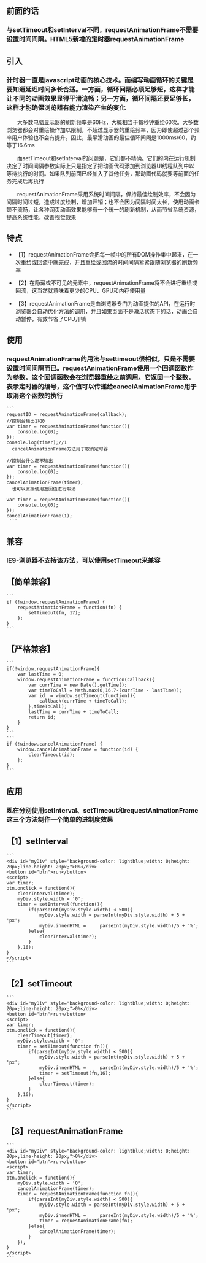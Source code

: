 ## 前面的话
### 与setTimeout和setInterval不同，requestAnimationFrame不需要设置时间间隔。HTML5新增的定时器requestAnimationFrame

 

## 引入
### 计时器一直是javascript动画的核心技术。而编写动画循环的关键是要知道延迟时间多长合适。一方面，循环间隔必须足够短，这样才能让不同的动画效果显得平滑流畅；另一方面，循环间隔还要足够长，这样才能确保浏览器有能力渲染产生的变化

　　大多数电脑显示器的刷新频率是60Hz，大概相当于每秒钟重绘60次。大多数浏览器都会对重绘操作加以限制，不超过显示器的重绘频率，因为即使超过那个频率用户体验也不会有提升。因此，最平滑动画的最佳循环间隔是1000ms/60，约等于16.6ms

　　而setTimeout和setInterval的问题是，它们都不精确。它们的内在运行机制决定了时间间隔参数实际上只是指定了把动画代码添加到浏览器UI线程队列中以等待执行的时间。如果队列前面已经加入了其他任务，那动画代码就要等前面的任务完成后再执行

　　requestAnimationFrame采用系统时间间隔，保持最佳绘制效率，不会因为间隔时间过短，造成过度绘制，增加开销；也不会因为间隔时间太长，使用动画卡顿不流畅，让各种网页动画效果能够有一个统一的刷新机制，从而节省系统资源，提高系统性能，改善视觉效果

 

## 特点
* 【1】requestAnimationFrame会把每一帧中的所有DOM操作集中起来，在一次重绘或回流中就完成，并且重绘或回流的时间间隔紧紧跟随浏览器的刷新频率

* 【2】在隐藏或不可见的元素中，requestAnimationFrame将不会进行重绘或回流，这当然就意味着更少的CPU、GPU和内存使用量

* 【3】requestAnimationFrame是由浏览器专门为动画提供的API，在运行时浏览器会自动优化方法的调用，并且如果页面不是激活状态下的话，动画会自动暂停，有效节省了CPU开销

 

## 使用
### requestAnimationFrame的用法与settimeout很相似，只是不需要设置时间间隔而已。requestAnimationFrame使用一个回调函数作为参数，这个回调函数会在浏览器重绘之前调用。它返回一个整数，表示定时器的编号，这个值可以传递给cancelAnimationFrame用于取消这个函数的执行
    ```
    requestID = requestAnimationFrame(callback); 
    //控制台输出1和0
    var timer = requestAnimationFrame(function(){
        console.log(0);
    }); 
    console.log(timer);//1
      cancelAnimationFrame方法用于取消定时器

    //控制台什么都不输出
    var timer = requestAnimationFrame(function(){
        console.log(0);
    }); 
    cancelAnimationFrame(timer);
      也可以直接使用返回值进行取消

    var timer = requestAnimationFrame(function(){
        console.log(0);
    }); 
    cancelAnimationFrame(1);
     ```

## 兼容
### IE9-浏览器不支持该方法，可以使用setTimeout来兼容

## 【简单兼容】
    ```
    if (!window.requestAnimationFrame) {
        requestAnimationFrame = function(fn) {
            setTimeout(fn, 17);
        };    
    }
    ```
## 【严格兼容】

    ```
    if(!window.requestAnimationFrame){
        var lastTime = 0;
        window.requestAnimationFrame = function(callback){
            var currTime = new Date().getTime();
            var timeToCall = Math.max(0,16.7-(currTime - lastTime));
            var id  = window.setTimeout(function(){
                callback(currTime + timeToCall);
            },timeToCall);
            lastTime = currTime + timeToCall;
            return id;
        }
    }
    ```
    ```
    if (!window.cancelAnimationFrame) {
        window.cancelAnimationFrame = function(id) {
            clearTimeout(id);
        };
    }
    ```

## 应用
### 现在分别使用setInterval、setTimeout和requestAnimationFrame这三个方法制作一个简单的进制度效果

## 【1】setInterval
    ```
    <div id="myDiv" style="background-color: lightblue;width: 0;height: 20px;line-height: 20px;">0%</div>
    <button id="btn">run</button>
    <script>
    var timer;
    btn.onclick = function(){
        clearInterval(timer);
        myDiv.style.width = '0';
        timer = setInterval(function(){
            if(parseInt(myDiv.style.width) < 500){
                myDiv.style.width = parseInt(myDiv.style.width) + 5 + 'px';
                myDiv.innerHTML =     parseInt(myDiv.style.width)/5 + '%';    
            }else{
                clearInterval(timer);
            }        
        },16);
    }
    </script>
    ```


## 【2】setTimeout
    ```
    <div id="myDiv" style="background-color: lightblue;width: 0;height: 20px;line-height: 20px;">0%</div>
    <button id="btn">run</button>
    <script>
    var timer;
    btn.onclick = function(){
        clearTimeout(timer);
        myDiv.style.width = '0';
        timer = setTimeout(function fn(){
            if(parseInt(myDiv.style.width) < 500){
                myDiv.style.width = parseInt(myDiv.style.width) + 5 + 'px';
                myDiv.innerHTML =     parseInt(myDiv.style.width)/5 + '%';
                timer = setTimeout(fn,16);
            }else{
                clearTimeout(timer);
            }    
        },16);
    }
    </script>
    ```


## 【3】requestAnimationFrame
    ```
    <div id="myDiv" style="background-color: lightblue;width: 0;height: 20px;line-height: 20px;">0%</div>
    <button id="btn">run</button>
    <script>
    var timer;
    btn.onclick = function(){
        myDiv.style.width = '0';
        cancelAnimationFrame(timer);
        timer = requestAnimationFrame(function fn(){
            if(parseInt(myDiv.style.width) < 500){
                myDiv.style.width = parseInt(myDiv.style.width) + 5 + 'px';
                myDiv.innerHTML =     parseInt(myDiv.style.width)/5 + '%';
                timer = requestAnimationFrame(fn);
            }else{
                cancelAnimationFrame(timer);
            }    
        });
    }
    </script>
    ```
